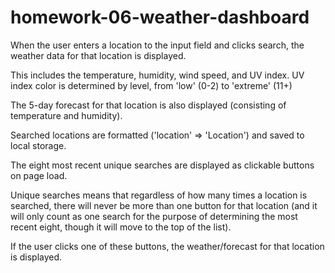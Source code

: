 # homework-06-weather-dashboard

When the user enters a location to the input field and clicks search, the weather data for that location is displayed.

This includes the temperature, humidity, wind speed, and UV index. UV index color is determined by level, from 'low' (0-2)
to 'extreme' (11+)

The 5-day forecast for that location is also displayed (consisting of temperature and humidity).



Searched locations are formatted ('location' => 'Location') and saved to local storage.

The eight most recent unique searches are displayed as clickable buttons on page load.

Unique searches means that regardless of how many times a location is searched, there will never be more than one button for that location
(and it will only count as one search for the purpose of determining the most recent eight, though it will move to the top of the list).

If the user clicks one of these buttons, the weather/forecast for that location is displayed.

